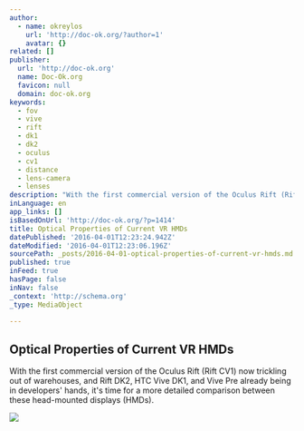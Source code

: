 ```yaml
---
author:
  - name: okreylos
    url: 'http://doc-ok.org/?author=1'
    avatar: {}
related: []
publisher:
  url: 'http://doc-ok.org'
  name: Doc-Ok.org
  favicon: null
  domain: doc-ok.org
keywords:
  - fov
  - vive
  - rift
  - dk1
  - dk2
  - oculus
  - cv1
  - distance
  - lens-camera
  - lenses
description: "With the first commercial version of the Oculus Rift (Rift CV1) now trickling out of warehouses, and Rift DK2, HTC Vive DK1, and Vive Pre already being in developers' hands, it's time for a more detailed comparison between these head-mounted displays (HMDs)."
inLanguage: en
app_links: []
isBasedOnUrl: 'http://doc-ok.org/?p=1414'
title: Optical Properties of Current VR HMDs
datePublished: '2016-04-01T12:23:24.942Z'
dateModified: '2016-04-01T12:23:06.196Z'
sourcePath: _posts/2016-04-01-optical-properties-of-current-vr-hmds.md
published: true
inFeed: true
hasPage: false
inNav: false
_context: 'http://schema.org'
_type: MediaObject

---
```

<article style=""><h1>Optical Properties of Current VR HMDs</h1><p>With the first commercial version of the Oculus Rift (Rift CV1) now trickling out of warehouses, and Rift DK2, HTC Vive DK1, and Vive Pre already being in developers' hands, it's time for a more detailed comparison between these head-mounted displays (HMDs).</p><img src="http://doc-ok.org/wp-content/uploads/2016/04/Home-H-10mm-1.jpg" /></article>